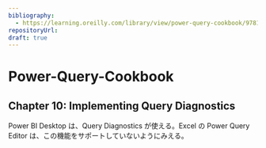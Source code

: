 ```yaml
---
bibliography: 
  - https://learning.oreilly.com/library/view/power-query-cookbook/9781800569485/
repositoryUrl:
draft: true
---
```


# Power-Query-Cookbook

## Chapter 10: Implementing Query Diagnostics

Power BI Desktop は、Query Diagnostics が使える。Excel の Power Query Editor は、この機能をサポートしていないようにみえる。

